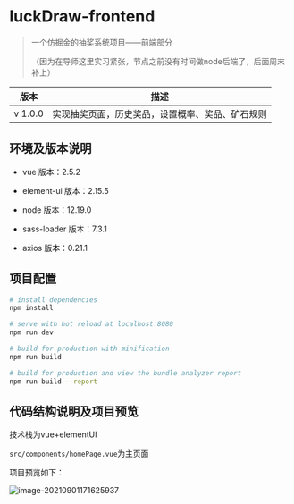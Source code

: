 # luckDraw-frontend

> 一个仿掘金的抽奖系统项目——前端部分
>
> （因为在导师这里实习紧张，节点之前没有时间做node后端了，后面周末补上）

| 版本    | 描述                                             |
| ------- | ------------------------------------------------ |
| v 1.0.0 | 实现抽奖页面，历史奖品，设置概率、奖品、矿石规则 |



## 环境及版本说明

* vue 版本：2.5.2

* element-ui 版本：2.15.5
* node 版本：12.19.0
* sass-loader 版本：7.3.1
* axios 版本：0.21.1

## 项目配置

``` bash
# install dependencies
npm install

# serve with hot reload at localhost:8080
npm run dev

# build for production with minification
npm run build

# build for production and view the bundle analyzer report
npm run build --report
```

## 代码结构说明及项目预览

技术栈为vue+elementUI

`src/components/homePage.vue`为主页面

项目预览如下：

![image-20210901171625937](C:\Users\84662\AppData\Roaming\Typora\typora-user-images\image-20210901171625937.png)